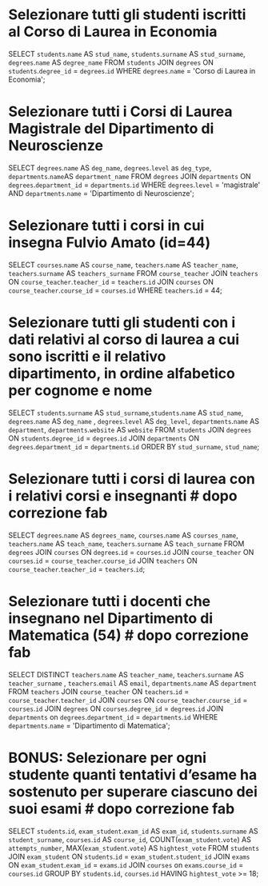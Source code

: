 # Selezionare tutti gli studenti iscritti al Corso di Laurea in Economia
SELECT `students`.`name` AS `stud_name`, `students`.`surname` AS `stud_surname`, `degrees`.`name` AS `degree_name`
FROM `students`
JOIN `degrees` ON `students`.`degree_id` = `degrees`.`id`
WHERE `degrees`.`name` = 'Corso di Laurea in Economia';

# Selezionare tutti i Corsi di Laurea Magistrale del Dipartimento di Neuroscienze
SELECT `degrees`.`name` AS `deg_name`, `degrees`.`level` as `deg_type`, `departments`.`name`AS `department_name`
FROM `degrees`
JOIN `departments` ON `degrees`.`department_id` = `departments`.`id`
WHERE `degrees`.`level` = 'magistrale'
AND `departments`.`name` = 'Dipartimento di Neuroscienze';

# Selezionare tutti i corsi in cui insegna Fulvio Amato (id=44)
SELECT `courses`.`name` AS `course_name`, `teachers`.`name` AS `teacher_name`, `teachers`.`surname` AS `teachers_surname`
FROM `course_teacher`
JOIN `teachers` ON `course_teacher`.`teacher_id` = `teachers`.`id`
JOIN `courses` ON `course_teacher`.`course_id` = `courses`.`id`
WHERE `teachers`.`id` = 44;

# Selezionare tutti gli studenti con i dati relativi al corso di laurea a cui sono iscritti e il relativo dipartimento, in ordine alfabetico per cognome e nome
SELECT `students`.`surname` AS `stud_surname`,`students`.`name` AS `stud_name`,  `degrees`.`name` AS `deg_name` , `degrees`.`level` AS `deg_level`, `departments`.`name` AS `department`, `departments`.`website` AS `website`
FROM `students`
JOIN `degrees` ON `students`.`degree_id` = `degrees`.`id`
JOIN `departments` ON `degrees`.`department_id` = `departments`.`id`
ORDER BY `stud_surname`, `stud_name`;

# Selezionare tutti i corsi di laurea con i relativi corsi e insegnanti # dopo correzione fab
SELECT `degrees`.`name` AS `degrees_name`, `courses`.`name` AS `courses_name`, `teachers`.`name` AS `teach_name`, `teachers`.`surname` AS `teach_surname`
FROM `degrees`
JOIN `courses` ON `degrees`.`id` = `courses`.`id`
JOIN `course_teacher` ON `courses`.`id` = `course_teacher`.`course_id`
JOIN `teachers` ON `course_teacher`.`teacher_id` = `teachers`.`id`;

# Selezionare tutti i docenti che insegnano nel Dipartimento di Matematica (54) # dopo correzione fab
SELECT DISTINCT `teachers`.`name` AS `teacher_name`, `teachers`.`surname` AS `teacher_surname` , `teachers`.`email` AS `email`, `departments`.`name` AS `department` FROM `teachers` JOIN `course_teacher` ON `teachers`.`id` = `course_teacher`.`teacher_id` JOIN `courses` ON `course_teacher`.`course_id` = `courses`.`id` JOIN `degrees` ON `courses`.`degree_id` = `degrees`.`id` JOIN `departments` on `degrees`.`department_id` = `departments`.`id` WHERE `departments`.`name` = 'Dipartimento di Matematica';

# BONUS: Selezionare per ogni studente quanti tentativi d’esame ha sostenuto per superare ciascuno dei suoi esami # dopo correzione fab
SELECT `students`.`id`, `exam_student`.`exam_id` AS `exam_id`, `students`.`surname` AS `student_surname`, `courses`.`id` AS `course_id`, 
COUNT(`exam_student`.`vote`) AS `attempts_number`,
MAX(`exam_student`.`vote`) AS `hightest_vote`
FROM `students`
JOIN `exam_student` ON `students`.`id` = `exam_student`.`student_id`
JOIN `exams` ON `exam_student`.`exam_id` = `exams`.`id`
JOIN `courses` on `exams`.`course_id` = `courses`.`id`
GROUP BY `students`.`id`, `courses`.`id`
HAVING `hightest_vote` >= 18;







